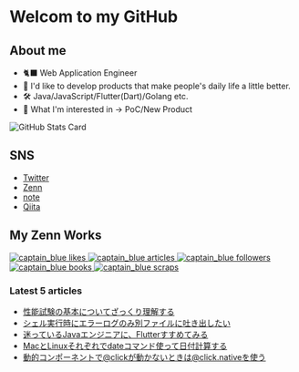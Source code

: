 # Welcom to my GitHub

## About me

- 🐈‍⬛ Web Application Engineer
- 💪  I'd like to develop products that make people's daily life a little better.
- 🛠 Java/JavaScript/Flutter(Dart)/Golang etc.
- 🌟 What I'm interested in → PoC/New Product

<!--
**captain-blue210/captain-blue210** is a ✨ _special_ ✨ repository because its `README.md` (this file) appears on your GitHub profile.

Here are some ideas to get you started:

- 🔭 I’m currently working on ...
- 🌱 I’m currently learning ...
- 👯 I’m looking to collaborate on ...
- 🤔 I’m looking for help with ...
- 💬 Ask me about ...
- 📫 How to reach me: ...
- 😄 Pronouns: ...
- ⚡ Fun fact: ...
-->

![GitHub Stats Card](https://github-readme-stats.vercel.app/api?username=captain-blue210&show_icons=true&count_private=true&theme=react)

## SNS
- [Twitter](https://twitter.com/captain_blue210)
- [Zenn](https://zenn.dev/captain_blue)
- [note](https://note.com/captain_blue)
- [Qiita](https://qiita.com/Captain_Blue)


## My Zenn Works
  <a href="https://zenn.dev/captain_blue">
    <img src="https://zenn.badge.nikaera.com/s/captain_blue/likes?style=for-the-badge" alt="captain_blue likes" />
  </a>
  <a href="https://zenn.dev/captain_blue/articles">
    <img src="https://zenn.badge.nikaera.com/s/captain_blue/articles?style=for-the-badge" alt="captain_blue articles" />
  </a>
  <a href="https://zenn.dev/captain_blue/followers">
    <img src="https://zenn.badge.nikaera.com/s/captain_blue/followers?style=for-the-badge" alt="captain_blue followers" />
  </a>
  <a href="https://zenn.dev/captain_blue/books">
    <img src="https://zenn.badge.nikaera.com/s/captain_blue/books?style=for-the-badge" alt="captain_blue books" />
  </a>
  <a href="https://zenn.dev/captain_blue/scraps">
    <img src="https://zenn.badge.nikaera.com/s/captain_blue/scraps?style=for-the-badge" alt="captain_blue scraps" />
  </a>
  
### Latest 5 articles
<!-- LATEST_ARTICLES_START -->
- [性能試験の基本についてざっくり理解する](https://zenn.dev/captain_blue/articles/understand-the-basics-of-performance-test)
- [シェル実行時にエラーログのみ別ファイルに吐き出したい](https://zenn.dev/captain_blue/articles/redirect-error-log)
- [迷っているJavaエンジニアに、Flutterすすめてみる](https://zenn.dev/captain_blue/articles/java-programmer-meets-flutter)
- [MacとLinuxそれぞれでdateコマンド使って日付計算する](https://zenn.dev/captain_blue/articles/using-the-date-on-mac-and-linux)
- [動的コンポーネントで@clickが動かないときは@click.nativeを使う](https://zenn.dev/captain_blue/articles/nuxt-click-event-does-not-move)
<!-- LATEST_ARTICLES_END -->
